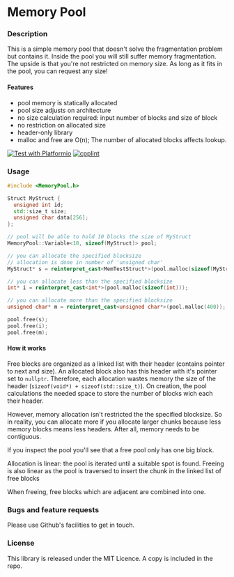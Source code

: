 # Memory Pool

### Description

This is a simple memory pool that doesn't solve the fragmentation problem but contains it. Inside the pool you will still suffer memory fragmentation. The upside is that you're not restricted on memory size. As long as it fits in the pool, you can request any size!

#### Features

- pool memory is statically allocated
- pool size adjusts on architecture
- no size calculation required: input number of blocks and size of block
- no restriction on allocated size
- header-only library
- malloc and free are O(n); The number of allocated blocks affects lookup.

[![Test with Platformio](https://github.com/bertmelis/MemoryPool/actions/workflows/test-platformio.yml/badge.svg)](https://github.com/bertmelis/MemoryPool/actions/workflows/test-platformio.yml)
[![cpplint](https://github.com/bertmelis/MemoryPool/actions/workflows/cpplint.yml/badge.svg)](https://github.com/bertmelis/MemoryPool/actions/workflows/cpplint.yml)
<!---[![cppcheck](https://github.com/bertmelis/MemoryPool/actions/workflows/cppcheck.yml/badge.svg)](https://github.com/bertmelis/MemoryPool/actions/workflows/cppcheck.yml)--->

### Usage

```cpp
#include <MemoryPool.h>

Struct MyStruct {
  unsigned int id;
  std::size_t size;
  unsigned char data[256];
};

// pool will be able to hold 10 blocks the size of MyStruct
MemoryPool::Variable<10, sizeof(MyStruct)> pool;

// you can allocate the specified blocksize
// allocation is done in number of 'unsigned char'
MyStruct* s = reinterpret_cast<MemTestStruct*>(pool.malloc(sizeof(MyStruct)));

// you can allocate less than the specified blocksize
int* i = reinterpret_cast<int*>(pool.malloc(sizeof(int)));

// you can allocate more than the specified blocksize
unsigned char* m = reinterpret_cast<unsigned char*>(pool.malloc(400));

pool.free(s);
pool.free(i);
pool.free(m);
```

#### How it works

Free blocks are organized as a linked list with their header (contains pointer to next and size). An allocated block also has this header with it's pointer set to `nullptr`. Therefore, each allocation wastes memory the size of the header (`sizeof(void*) + sizeof(std::size_t)`). On creation, the pool calculations the needed space to store the number of blocks wich each their header.

However, memory allocation isn't restricted the the specified blocksize. So in reality, you can allocate more if you allocate larger chunks because less memory blocks means less headers. After all, memory needs to be contiguous.

If you inspect the pool you'll see that a free pool only has one big block.

Allocation is linear: the pool is iterated until a suitable spot is found.
Freeing is also linear as the pool is traversed to insert the chunk in the linked list of free blocks

When freeing, free blocks which are adjacent are combined into one.

### Bugs and feature requests

Please use Github's facilities to get in touch.

### License

This library is released under the MIT Licence. A copy is included in the repo.
